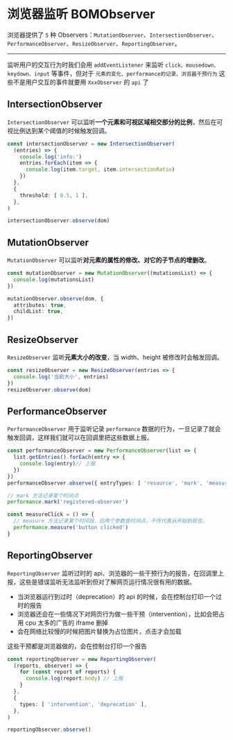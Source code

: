# 浏览器监听 BOMObserver

浏览器提供了 `5` 种 Observers：`MutationObserver`、`IntersectionObserver`、`PerformanceObserver`、`ResizeObserver`、`ReportingObserver`。

---
监听用户的交互行为时我们会用 `addEventListener` 来监听 `click、mousedown、keydown、input` 等事件，但对于 `元素的变化、performance的记录、浏览器干预行为` 这些不是用户交互的事件就要用 `XxxObserver` 的 `api` 了

## IntersectionObserver

`IntersectionObserver` 可以监听**一个元素和可视区域相交部分的比例**，然后在可视比例达到某个阈值的时候触发回调。

```ts
const intersectionObserver = new IntersectionObserver(
  (entries) => {
    console.log('info:')
    entries.forEach(item => {
      console.log(item.target, item.intersectionRatio)
    })
  },
  {
    threshold: [ 0.5, 1 ],
  },
)

intersectionObserver.observe(dom)
```

## MutationObserver

`MutationObserver` 可以监听**对元素的属性的修改、对它的子节点的增删改**。

```ts
const mutationObserver = new MutationObserver((mutationsList) => {
  console.log(mutationsList)
})

mutationObserver.observe(dom, {
  attributes: true,
  childList: true,
})
```

## ResizeObserver

`ResizeObserver` 监听**元素大小的改变**，当 width、height 被修改时会触发回调。

```ts
const resizeObserver = new ResizeObserver(entries => {
  console.log('当前大小', entries)
})
resizeObserver.observe(dom)
```

## PerformanceObserver

`PerformanceObserver` 用于监听记录 `performance` 数据的行为，一旦记录了就会触发回调，这样我们就可以在回调里把这些数据上报。

```ts
const performanceObserver = new PerformanceObserver(list => {
  list.getEntries().forEach(entry => {
    console.log(entry)// 上报
  })
})
performanceObserver.observe({ entryTypes: [ 'resource', 'mark', 'measure' ] })

// mark 方法记录某个时间点
performance.mark('registered-observer')

const measureClick = () => {
  // measure 方法记录某个时间段，后两个参数是时间点，不传代表从开始到现在。
  performance.measure('button clicked')
}
```

## ReportingObserver

`ReportingObserver` 监听过时的 api、浏览器的一些干预行为的报告，在回调里上报，这些是错误监听无法监听到但对了解网页运行情况很有用的数据。

* 当浏览器运行到过时（deprecation）的 api 的时候，会在控制台打印一个过时的报告
* 浏览器还会在一些情况下对网页行为做一些干预（intervention），比如会把占用 cpu 太多的广告的 iframe 删掉
* 会在网络比较慢的时候把图片替换为占位图片，点击才会加载

这些干预都是浏览器做的，会在控制台打印一个报告


```ts
const reportingObserver = new ReportingObserver(
  (reports, observer) => {
    for (const report of reports) {
      console.log(report.body) // 上报
    }
  },
  {
    types: [ 'intervention', 'deprecation' ],
  },
)

reportingObserver.observe()
```
